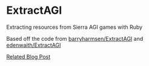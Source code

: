 # ExtractAGI
Extracting resources from Sierra AGI games with Ruby

Based off the code from [barryharmsen/ExtractAGI](https://github.com/barryharmsen/ExtractAGI) and [edenwaith/ExtractAGI](https://github.com/edenwaith/ExtractAGI)

[Related Blog Post](https://jacopretorius.net/2025/04/reverse-engineering-sierra-adventure-game-interpreter.html)
